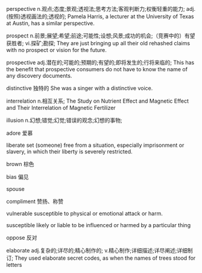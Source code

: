 perspective
n.观点;态度;景观;透视法;思考方法;客观判断力;权衡轻重的能力;
adj.(按照)透视画法的;透视的;
Pamela Harris, a lecturer at the University of Texas at Austin, has a similar perspective.

prospect
n.前景;展望;希望;前途;可能性;设想;风景;成功的机会;（竞赛中的）有望获胜者;
vi.探矿;勘探;
They are just bringing up all their old rehashed claims with no prospect or vision for the future.

prospective
adj.潜在的;可能的;预期的;有望的;即将发生的;行将来临的;
This has the benefit that prospective consumers do not have to know the name of any discovery documents.

distinctive
独特的
She was a singer with a distinctive voice.

interrelation
n.相互关系;
The Study on Nutrient Effect and Magnetic Effect and Their Interrelation of Magnetic Fertilizer

illusion
n.幻想;错觉;幻觉;错误的观念;幻想的事物;

adore
爱慕

liberate
set (someone) free from a situation, especially imprisonment or slavery, in which their liberty is severely restricted.

brown
棕色

bias
偏见

spouse

compliment
赞扬、称赞


vulnerable
susceptible to physical or emotional attack or harm.

susceptible
likely or liable to be influenced or harmed by a particular thing


oppose
反对

elaborate
adj.复杂的;详尽的;精心制作的;
v.精心制作;详细描述;详尽阐述;详细制订;
They used elaborate secret codes, as when the names of trees stood for letters